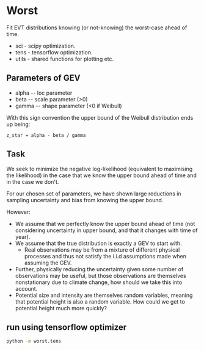 # Worst

Fit EVT distributions knowing (or not-knowing) the worst-case ahead of time.

- sci - scipy optimization.
- tens - tensorflow optimization.
- utils - shared functions for plotting etc.

## Parameters of GEV

- alpha -- loc parameter
- beta -- scale parameter (>0)
- gamma -- shape parameter (<0 if Weibull)

With this sign convention the upper bound of the Weibull distribution ends up being:

```text
z_star = alpha - beta / gamma
```

## Task

We seek to minimize the negative log-likelihood (equivalent to maximising the likelihood) in the case that we know the upper bound ahead of time and in the case we don't.

For our chosen set of parameters, we have shown large reductions in sampling uncertainty and bias from knowing the upper bound.

However:

 - We assume that we perfectly know the upper bound ahead of time (not considering uncertainty in upper bound, and that it changes with time of year).
 - We assume that the true distribution is exactly a GEV to start with.
    - Real observations may be from a mixture of different physical processes and thus not satisfy the i.i.d assumptions made when assuming the GEV.
- Further, physically reducing the uncertainty given some number of observations may be useful, but those observations are themselves nonstationary due to climate change, how should we take this into account.
- Potential size and intensity are themselves random variables, meaning that potential height is also a random variable. How could we get to potential height much more quickly?

## run using tensorflow optimizer

```bash
python -m worst.tens
```
